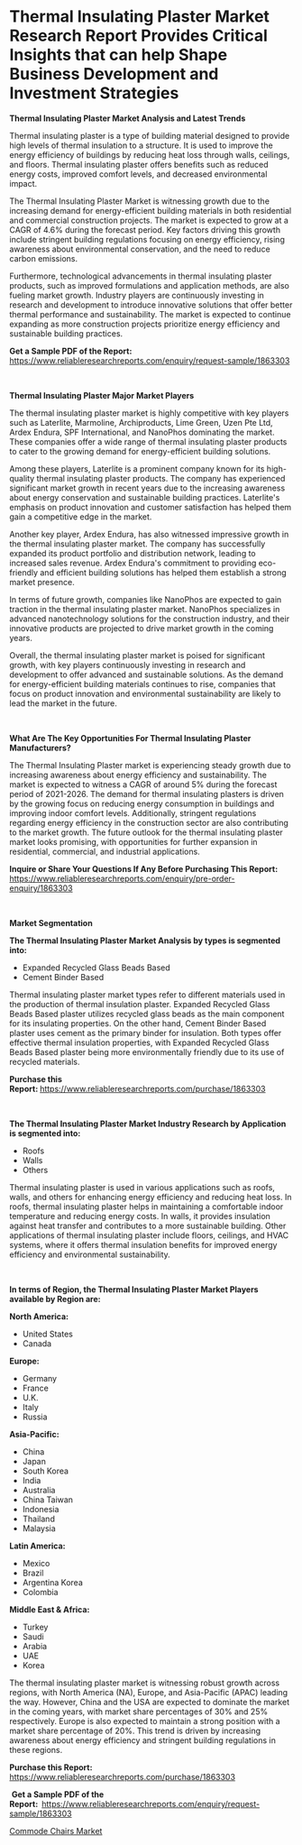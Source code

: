 <p><h1>Thermal Insulating Plaster Market Research Report Provides Critical Insights that can help Shape Business Development and Investment Strategies</h1></p><p><strong>Thermal Insulating Plaster Market Analysis and Latest Trends</strong></p>
<p><p>Thermal insulating plaster is a type of building material designed to provide high levels of thermal insulation to a structure. It is used to improve the energy efficiency of buildings by reducing heat loss through walls, ceilings, and floors. Thermal insulating plaster offers benefits such as reduced energy costs, improved comfort levels, and decreased environmental impact.</p><p>The Thermal Insulating Plaster Market is witnessing growth due to the increasing demand for energy-efficient building materials in both residential and commercial construction projects. The market is expected to grow at a CAGR of 4.6% during the forecast period. Key factors driving this growth include stringent building regulations focusing on energy efficiency, rising awareness about environmental conservation, and the need to reduce carbon emissions.</p><p>Furthermore, technological advancements in thermal insulating plaster products, such as improved formulations and application methods, are also fueling market growth. Industry players are continuously investing in research and development to introduce innovative solutions that offer better thermal performance and sustainability. The market is expected to continue expanding as more construction projects prioritize energy efficiency and sustainable building practices.</p></p>
<p><strong>Get a Sample PDF of the Report:&nbsp;</strong> <a href="https://www.reliableresearchreports.com/enquiry/request-sample/1863303">https://www.reliableresearchreports.com/enquiry/request-sample/1863303</a></p>
<p>&nbsp;</p>
<p><strong>Thermal Insulating Plaster Major Market Players</strong></p>
<p><p>The thermal insulating plaster market is highly competitive with key players such as Laterlite, Marmoline, Archiproducts, Lime Green, Uzen Pte Ltd, Ardex Endura, SPF International, and NanoPhos dominating the market. These companies offer a wide range of thermal insulating plaster products to cater to the growing demand for energy-efficient building solutions.</p><p>Among these players, Laterlite is a prominent company known for its high-quality thermal insulating plaster products. The company has experienced significant market growth in recent years due to the increasing awareness about energy conservation and sustainable building practices. Laterlite's emphasis on product innovation and customer satisfaction has helped them gain a competitive edge in the market.</p><p>Another key player, Ardex Endura, has also witnessed impressive growth in the thermal insulating plaster market. The company has successfully expanded its product portfolio and distribution network, leading to increased sales revenue. Ardex Endura's commitment to providing eco-friendly and efficient building solutions has helped them establish a strong market presence.</p><p>In terms of future growth, companies like NanoPhos are expected to gain traction in the thermal insulating plaster market. NanoPhos specializes in advanced nanotechnology solutions for the construction industry, and their innovative products are projected to drive market growth in the coming years.</p><p>Overall, the thermal insulating plaster market is poised for significant growth, with key players continuously investing in research and development to offer advanced and sustainable solutions. As the demand for energy-efficient building materials continues to rise, companies that focus on product innovation and environmental sustainability are likely to lead the market in the future.</p></p>
<p>&nbsp;</p>
<p><strong>What Are The Key Opportunities For Thermal Insulating Plaster Manufacturers?</strong></p>
<p><p>The Thermal Insulating Plaster market is experiencing steady growth due to increasing awareness about energy efficiency and sustainability. The market is expected to witness a CAGR of around 5% during the forecast period of 2021-2026. The demand for thermal insulating plasters is driven by the growing focus on reducing energy consumption in buildings and improving indoor comfort levels. Additionally, stringent regulations regarding energy efficiency in the construction sector are also contributing to the market growth. The future outlook for the thermal insulating plaster market looks promising, with opportunities for further expansion in residential, commercial, and industrial applications.</p></p>
<p><strong>Inquire or Share Your Questions If Any Before Purchasing This Report:</strong> <a href="https://www.reliableresearchreports.com/enquiry/pre-order-enquiry/1863303">https://www.reliableresearchreports.com/enquiry/pre-order-enquiry/1863303</a></p>
<p>&nbsp;</p>
<p><strong>Market Segmentation</strong></p>
<p><strong>The Thermal Insulating Plaster Market Analysis by types is segmented into:</strong></p>
<p><ul><li>Expanded Recycled Glass Beads Based</li><li>Cement Binder Based</li></ul></p>
<p><p>Thermal insulating plaster market types refer to different materials used in the production of thermal insulation plaster. Expanded Recycled Glass Beads Based plaster utilizes recycled glass beads as the main component for its insulating properties. On the other hand, Cement Binder Based plaster uses cement as the primary binder for insulation. Both types offer effective thermal insulation properties, with Expanded Recycled Glass Beads Based plaster being more environmentally friendly due to its use of recycled materials.</p></p>
<p><strong>Purchase this Report:&nbsp;</strong><a href="https://www.reliableresearchreports.com/purchase/1863303">https://www.reliableresearchreports.com/purchase/1863303</a></p>
<p>&nbsp;</p>
<p><strong>The Thermal Insulating Plaster Market Industry Research by Application is segmented into:</strong></p>
<p><ul><li>Roofs</li><li>Walls</li><li>Others</li></ul></p>
<p><p>Thermal insulating plaster is used in various applications such as roofs, walls, and others for enhancing energy efficiency and reducing heat loss. In roofs, thermal insulating plaster helps in maintaining a comfortable indoor temperature and reducing energy costs. In walls, it provides insulation against heat transfer and contributes to a more sustainable building. Other applications of thermal insulating plaster include floors, ceilings, and HVAC systems, where it offers thermal insulation benefits for improved energy efficiency and environmental sustainability.</p></p>
<p>&nbsp;</p>
<p><strong>In terms of Region, the Thermal Insulating Plaster Market Players available by Region are:</strong></p>
<p>
    <p> <strong> North America: </strong>
        <ul>
            <li>United States</li>
            <li>Canada</li>
        </ul>
        </p> 
    <p> <strong> Europe: </strong>
        <ul>
            <li>Germany</li>
            <li>France</li>
            <li>U.K.</li>
            <li>Italy</li>
            <li>Russia</li>
        </ul>
        </p> 
    <p> <strong> Asia-Pacific: </strong>
        <ul>
            <li>China</li>
            <li>Japan</li>
            <li>South Korea</li>
            <li>India</li>
            <li>Australia</li>
            <li>China Taiwan</li>
            <li>Indonesia</li>
            <li>Thailand</li>
            <li>Malaysia</li>
        </ul>
        </p> 
    <p> <strong> Latin America: </strong>
        <ul>
            <li>Mexico</li>
            <li>Brazil</li>
            <li>Argentina Korea</li>
            <li>Colombia</li>
        </ul>
        </p> 
    <p> <strong> Middle East & Africa: </strong>
        <ul>
            <li>Turkey</li>
            <li>Saudi</li>
            <li>Arabia</li>
            <li>UAE</li>
            <li>Korea</li>
        </ul>
    </p>
    </p>
<p><p>The thermal insulating plaster market is witnessing robust growth across regions, with North America (NA), Europe, and Asia-Pacific (APAC) leading the way. However, China and the USA are expected to dominate the market in the coming years, with market share percentages of 30% and 25% respectively. Europe is also expected to maintain a strong position with a market share percentage of 20%. This trend is driven by increasing awareness about energy efficiency and stringent building regulations in these regions.</p></p>
<p><strong>Purchase this Report: </strong><a href="https://www.reliableresearchreports.com/purchase/1863303">https://www.reliableresearchreports.com/purchase/1863303</a></p>
<p>&nbsp;<strong>Get a Sample PDF of the Report:&nbsp;&nbsp;</strong><a href="https://www.reliableresearchreports.com/enquiry/request-sample/1863303">https://www.reliableresearchreports.com/enquiry/request-sample/1863303</a></p>
<p><strong></strong></p>
<p><p><a href="https://invited-way-688.notion.site/Commode-Chairs-Market-Size-Global-Industry-Overview-Market-Segmentation-and-Forecast-2024-to-2031-495b7bd722b1470a82417212f3e117d3">Commode Chairs Market</a></p></p>